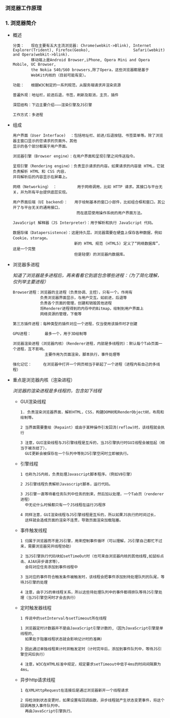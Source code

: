 ### 浏览器工作原理

### 1. 浏览器简介

  * 概述
  
        分类：   现在主要有五大主流浏览器: Chrome(webkit->Blink), Internet Explorer(Trident), Firefox(Geoko),                   Safari(webkit) and Opera(webkit->blink).
                移动端上是Android Browser,iPhone, Opera Mini and Opera Mobile, UC Browser, 
                the Nokia S40/S60 browsers,除了Opera，这些浏览器都是基于
                WebKit内核的（目前可能有变）。
  
        功能：   根据W3C制定的一系列规范，从服务端请求并渲染资源
  
        普遍外观：地址栏，前进后退，书签，刷新及取消，主页，插件
  
        深层结构：下边主要介绍———渲染引擎及JS引擎
  
        工作方式：多进程

  * 组成
  
        用户界面（User Interface)  ：包括地址栏、前进/后退按钮、书签菜单等。除了浏览器主窗口显示的您请求的页面外，其他                                        显示的各个部分都属于用户界面。
  
        浏览器引擎（Browser engine）：在用户界面和呈现引擎之间传送指令。
  
        呈现引擎（Rendering engine）：负责显示请求的内容。如果请求的内容是 HTML，它就负责解析 HTML 和 CSS 内容，                                           并将解析后的内容显示在屏幕上。
  
        网络（Networking） ：         用于网络调用，比如 HTTP 请求。其接口与平台无关，并为所有平台提供底层实现。
  
        用户界面后端（UI backend）：   用于绘制基本的窗口小部件，比如组合框和窗口。其公开了与平台无关的通用接口，
                                    而在底层使用操作系统的用户界面方法。
  
        JavaScript 解释器（JS Interpreter）：用于解析和执行 JavaScript 代码。
  
        数据存储（Datapersistence）：这是持久层。浏览器需要在硬盘上保存各种数据，例如 Cookie，storage。
                                   新的 HTML 规范 (HTML5) 定义了“网络数据库”，这是一个完整
                                   但是轻便）的浏览器内数据库。

  * 浏览器多进程
  
      *知道了浏览器是多进程后，再来看看它到底包含哪些进程：（为了简化理解，仅列举主要进程）*

        Browser进程：浏览器的主进程（负责协调、主控），只有一个。作用有
                    负责浏览器界面显示，与用户交互。如前进，后退等
                    负责各个页面的管理，创建和销毁其他进程
                    将Renderer进程得到的内存中的Bitmap，绘制到用户界面上
                    网络资源的管理，下载等
  
        第三方插件进程：每种类型的插件对应一个进程，仅当使用该插件时才创建
  
        GPU进程：      最多一个，用于3D绘制等
  
        浏览器渲染进程（浏览器内核）（Renderer进程，内部是多线程的）：默认每个Tab页面一个进程，互不影响。
                      主要作用为页面渲染，脚本执行，事件处理等
  
        强化记忆：     在浏览器中打开一个网页相当于新起了一个进程（进程内有自己的多线程）
  
* 重点是浏览器内核（渲染进程）
  
  *浏览器的渲染进程是多线程的，包含如下线程*
 
  * GUI渲染线程
  
        1. 负责渲染浏览器界面，解析HTML，CSS，构建DOM树和RenderObject树，布局和绘制等。
   
        2 当界面需要重绘（Repaint）或由于某种操作引发回流(reflow)时，该线程就会执行
   
        3 注意，GUI渲染线程与JS引擎线程是互斥的，当JS引擎执行时GUI线程会被挂起（相当于被冻结了），
          GUI更新会被保存在一个队列中等到JS引擎空闲时立即被执行。
  
  * 引擎线程
     
        1 也称为JS内核，负责处理Javascript脚本程序。（例如V8引擎）
     
        2 JS引擎线程负责解析Javascript脚本，运行代码。
  
        3 JS引擎一直等待着任务队列中任务的到来，然后加以处理，一个Tab页（renderer进程）
          中无论什么时候都只有一个JS线程在运行JS程序
     
        4 同样注意，GUI渲染线程与JS引擎线程是互斥的，所以如果JS执行的时间过长，
          这样就会造成页面的渲染不连贯，导致页面渲染加载阻塞。
  
   * 事件触发线程
      
         1 归属于浏览器而不是JS引擎，用来控制事件循环（可以理解，JS引擎自己都忙不过来，需要浏览器另开线程协助）
    
         2 当JS引擎执行代码块如setTimeOut时（也可来自浏览器内核的其他线程,如鼠标点击、AJAX异步请求等），
           会将对应任务添加到事件线程中
  
         3 当对应的事件符合触发条件被触发时，该线程会把事件添加到待处理队列的队尾，等待JS引擎的处理
  
         4 注意，由于JS的单线程关系，所以这些待处理队列中的事件都得排队等待JS引擎处理（当JS引擎空闲时才会去执行）

   * 定时触发器线程
    
         1 传说中的setInterval与setTimeout所在线程
  
         1 浏览器定时计数器并不是由JavaScript引擎计数的,（因为JavaScript引擎是单线程的, 
           如果处于阻塞线程状态就会影响记计时的准确）
     
         3 因此通过单独线程来计时并触发定时（计时完毕后，添加到事件队列中，等待JS引擎空闲后执行）
  
         4 注意，W3C在HTML标准中规定，规定要求setTimeout中低于4ms的时间间隔算为4ms。
  
   * 异步http请求线程
   
         1 在XMLHttpRequest在连接后是通过浏览器新开一个线程请求
  
         2 将检测到状态变更时，如果设置有回调函数，异步线程就产生状态变更事件，将这个回调再放入事件队列中。
           再由JavaScript引擎执行。
